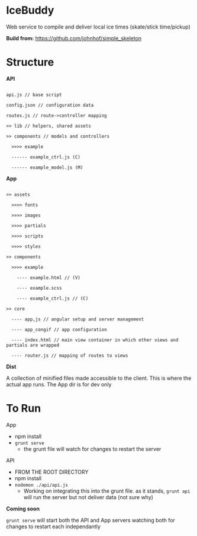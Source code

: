 IceBuddy
========

Web service to compile and deliver local ice times (skate/stick time/pickup)


**Build from:** https://github.com/johnhof/simple_skeleton


Structure
=========

**API**

```

api.js // base script

config.json // configuration data

routes.js // route->controller mapping

>> lib // helpers, shared assets

>> components // models and controllers

  >>>> example

  ------ example_ctrl.js (C)

  ------ example_model.js (M)

```

**App**

```

>> assets

  >>>> fonts

  >>>> images

  >>>> partials

  >>>> scripts

  >>>> styles

>> components

  >>>> example

    ---- example.html // (V)

    ---- example.scss

    ---- example_ctrl.js // (C)

>> core

  ---- app,js // angular setup and server management

  ---- app_congif // app configuration

  ---- index.html // main view container in which other views and partials are wrapped

  ---- router.js // mapping of routes to views

```

**Dist**

A collection of minified files made accessible to the client. This is where the actual app runs. The App dir is for dev only

To Run
======

App
* npm install
* `grunt serve`
  * the grunt file will watch for changes to restart the server

API
* FROM THE ROOT DIRECTORY
* npm install
* `nodemon ./api/api.js`
  * Working on integrating this into the grunt file. as it stands, `grunt api` will run the server but not deliver data (not sure why)


**Coming soon**

`grunt serve` will start both the API and App servers watching both for changes to restart each independantly
